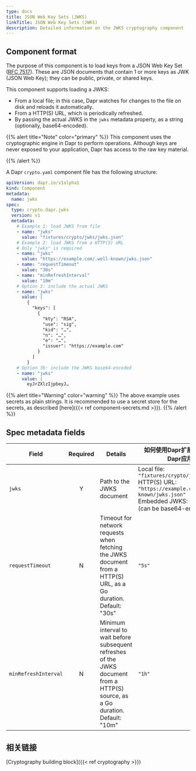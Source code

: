 ```yaml
---
type: docs
title: JSON Web Key Sets (JWKS)
linkTitle: JSON Web Key Sets (JWKS)
description: Detailed information on the JWKS cryptography component
---
```


## Component format

The purpose of this component is to load keys from a JSON Web Key Set ([RFC 7517](https://www.rfc-editor.org/rfc/rfc7517)). These are JSON documents that contain 1 or more keys as JWK (JSON Web Key); they can be public, private, or shared keys.

This component supports loading a JWKS:

- From a local file; in this case, Dapr watches for changes to the file on disk and reloads it automatically.
- From a HTTP(S) URL, which is periodically refreshed.
- By passing the actual JWKS in the `jwks` metadata property, as a string (optionally, base64-encoded).

{{% alert title="Note" color="primary" %}}
This component uses the cryptographic engine in Dapr to perform operations. Although keys are never exposed to your application, Dapr has access to the raw key material.

{{% /alert %}}

A Dapr `crypto.yaml` component file has the following structure:

```yaml
apiVersion: dapr.io/v1alpha1
kind: Component
metadata:
  name: jwks
spec:
  type: crypto.dapr.jwks
  version: v1
  metadata:
    # Example 1: load JWKS from file
    - name: "jwks"
      value: "fixtures/crypto/jwks/jwks.json"
    # Example 2: load JWKS from a HTTP(S) URL
    # Only "jwks" is required
    - name: "jwks"
      value: "https://example.com/.well-known/jwks.json"
    - name: "requestTimeout"
      value: "30s"
    - name: "minRefreshInterval"
      value: "10m"
    # Option 3: include the actual JWKS
    - name: "jwks"
      value: |
        {
          "keys": [
            {
              "kty": "RSA",
              "use": "sig",
              "kid": "…",
              "n": "…",
              "e": "…",
              "issuer": "https://example.com"
            }
          ]
        }
    # Option 3b: include the JWKS base64-encoded
    - name: "jwks"
      value: |
        eyJrZXlzIjpbeyJ…
```

{{% alert title="Warning" color="warning" %}}
The above example uses secrets as plain strings. It is recommended to use a secret store for the secrets, as described [here]({{< ref component-secrets.md >}}).
{{% /alert %}}

## Spec metadata fields

| Field                | Required | Details                                                                                                                                              | 如何使用Dapr扩展来开发和运行Dapr应用程序                                                                                                                                                                                     |
| -------------------- | :------: | ---------------------------------------------------------------------------------------------------------------------------------------------------- | ------------------------------------------------------------------------------------------------------------------------------------------------------------------------------------------------------------ |
| `jwks`               |     Y    | Path to the JWKS document                                                                                                                            | Local file: `"fixtures/crypto/jwks/jwks.json"`<br>HTTP(S) URL: `"https://example.com/.well-known/jwks.json"`<br>Embedded JWKS: `{"keys": […]}` (can be base64-encoded) |
| `requestTimeout`     |     N    | Timeout for network requests when fetching the JWKS document from a HTTP(S) URL, as a Go duration. Default: "30s"                 | `"5s"`                                                                                                                                                                                                       |
| `minRefreshInterval` |     N    | Minimum interval to wait before subsequent refreshes of the JWKS document from a HTTP(S) source, as a Go duration. Default: "10m" | `"1h"`                                                                                                                                                                                                       |

## 相关链接

[Cryptography building block]({{< ref cryptography >}})
